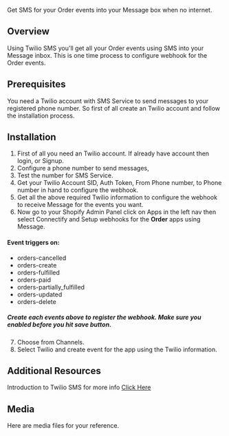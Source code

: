 Get SMS for your Order events into your Message box when no internet.

## Overview
Using Twilio SMS you'll get all your Order events using SMS into your Message inbox. This is one time process to configure webhook for the Order events.

## Prerequisites

You need a Twilio account with SMS Service to send messages to your registered phone number. So first of all create an Twilio account and follow the installation process.

## Installation

1. First of all you need an Twilio account. If already have account then login, or Signup.
2. Configure a phone number to send messages, 
3. Test the number for SMS Service.
4. Get your Twilio Account SID,  Auth Token, From Phone number, to Phone number in hand to configure the webhook.
5. Get all the above required Twilio information to configure the webhook to receive Message for the events you want.
6. Now go to your Shopify Admin Panel click on Apps in the left nav then select Connectify and Setup webhooks for the  **Order** apps using Message. 

#### Event triggers on: 
- orders-cancelled
- orders-create
- orders-fulfilled
- orders-paid
- orders-partially_fulfilled
- orders-updated
- orders-delete
 
#####  Create each events above to register the webhook. Make sure you enabled before you hit save button.

7. Choose from Channels.
8. Select Twilio and create event for the app using the Twilio information.

## Additional Resources
Introduction to Twilio SMS for more info [Click Here](https://www.twilio.com/docs/usage/tutorials/how-to-use-your-free-trial-account) 

## Media
Here are media files for your reference.